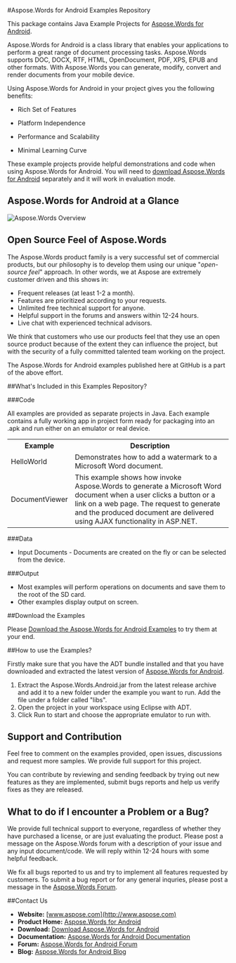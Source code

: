 #Aspose.Words for Android Examples Repository

This package contains Java Example Projects for [Aspose.Words for Android](http://www.aspose.com/categories/android-components/aspose.words-for-android/default.aspx).

Aspose.Words for Android is a class library that enables your applications to perform a great range of document processing tasks. Aspose.Words supports DOC, DOCX, RTF, HTML, OpenDocument, PDF, XPS, EPUB and other formats. With Aspose.Words you can generate, modify, convert and render documents from your mobile device.

Using Aspose.Words for Android in your project gives you the following benefits:

+ Rich Set of Features

+ Platform Independence

+ Performance and Scalability

+ Minimal Learning Curve

These example projects provide helpful demonstrations and code when using Aspose.Words for Android. You will need to [download Aspose.Words for Android](http://www.aspose.com/community/files/74/android-apis/aspose-words-for-android/category1430.aspx) separately and it will work in evaluation mode.

## Aspose.Words for Android at a Glance
![Aspose.Words Overview](http://www.aspose.com/app_themes/v2/images/Android/asposeWords/At-A-Glance.png "The Main Features of Aspose.Words for Android")

## Open Source Feel of Aspose.Words

The Aspose.Words product family is a very successful set of commercial products, but our philosophy is to develop them using our unique "*open-source feel*" approach. In other words, we at Aspose are extremely customer driven and this shows in:

+ Frequent releases (at least 1-2 a month).
+ Features are prioritized according to your requests.
+ Unlimited free technical support for anyone.
+ Helpful support in the forums and answers within 12-24 hours.
+ Live chat with experienced technical advisors.

We think that customers who use our products feel that they use an open source product because of the extent they can influence the project, but with the security of a fully committed talented team working on the project.

The Aspose.Words for Android examples published here at GitHub is a part of the above effort.

##What's Included in this Examples Repository?

###Code

All examples are provided as separate projects in Java. Each example contains a fully working app in project form ready for packaging into an .apk and run either on an emulator or real device.

<table>
  <tr><th>Example<th>Description</th></tr>
  <tr><td>HelloWorld</td><td>Demonstrates how to add a watermark to a Microsoft Word document.</td></tr>
  <tr><td>DocumentViewer</td><td>This example shows how invoke Aspose.Words to generate a Microsoft Word document when a user clicks a button or a link on a web page. The request to generate and the produced document are delivered using AJAX functionality in ASP.NET.</td></tr>
</table>

###Data

+ Input Documents - Documents are created on the fly or can be selected from the device.

###Output

+ Most examples will perform operations on documents and save them to the root of the SD card.
+ Other examples display output on screen. 

##Download the Examples

Please [Download the Aspose.Words for Android Examples](https://github.com/asposewords/Aspose_Words_Android/archive/master.zip) to try them at your end.


##How to use the Examples?

Firstly make sure that you have the ADT bundle installed and that you have downloaded and extracted the latest version of [Aspose.Words for Android](http://www.aspose.com/community/files/74/android-apis/aspose-words-for-android/category1430.aspx).

1. Extract the Aspose.Words.Android.jar from the latest release archive and add it to a new folder under the example you want to run. Add the file under a folder called "libs".
1. Open the project in your workspace using Eclipse with ADT.
1. Click Run to start and choose the appropriate emulator to run with.

## Support and Contribution

Feel free to comment on the examples provided, open issues, discussions and request more samples. We provide full support for this project.

You can contribute by reviewing and sending feedback by trying out new features as they are implemented, submit bugs reports and help us verify fixes as they are released.

## What to do if I encounter a Problem or a Bug?

We provide full technical support to everyone, regardless of whether they have purchased a license, or are just evaluating the product. Please post a message on the Aspose.Words forum with a description of your issue and any input document/code. We will reply within 12-24 hours with some helpful feedback.

We fix all bugs reported to us and try to implement all features requested by customers. To submit a bug report or for any general inquries, please post a message in the [Aspose.Words Forum](http://www.aspose.com/community/forums/aspose.words-product-family/75/showforum.aspx).

##Contact Us

+ **Website:** [www.aspose.com](http://www.aspose.com)
+ **Product Home:** [Aspose.Words for Android](http://www.aspose.com/categories/android-components/aspose.words-for-android/default.aspx)
+ **Download:** [Download Aspose.Words for Android](http://www.aspose.com/community/files/74/android-apis/aspose-words-for-android/category1430.aspx)
+ **Documentation:** [Aspose.Words for Android Documentation](http://www.aspose.com/docs/display/wordsandroid/Home)
+ **Forum:** [Aspose.Words for Android Forum](http://www.aspose.com/community/forums/aspose.words-product-family/75/showforum.aspx)
+ **Blog:** [Aspose.Words for Android Blog](http://www.aspose.com/blogs/aspose-products/aspose-words-product-family.html)